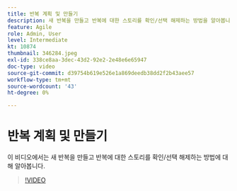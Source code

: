 ```yaml
---
title: 반복 계획 및 만들기
description: 새 반복을 만들고 반복에 대한 스토리를 확인/선택 해제하는 방법을 알아봅니다.
feature: Agile
role: Admin, User
level: Intermediate
kt: 10874
thumbnail: 346284.jpeg
exl-id: 338ce8aa-3dec-43d2-92e2-2e48e6e65947
doc-type: video
source-git-commit: d39754b619e526e1a869deedb38dd2f2b43aee57
workflow-type: tm+mt
source-wordcount: '43'
ht-degree: 0%

---
```


# 반복 계획 및 만들기

이 비디오에서는 새 반복을 만들고 반복에 대한 스토리를 확인/선택 해제하는 방법에 대해 알아봅니다.

>[!VIDEO](https://video.tv.adobe.com/v/346284/?quality=12&learn=on)
